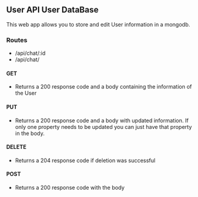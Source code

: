 ## User API User DataBase

This web app allows you to store and edit User information in a mongodb.

 ### Routes
 - /api/chat/:id 
 - /api/chat/
 #### **GET**
 - Returns a 200 response code and a body containing the information of the User
 #### **PUT**
 - Returns a 200 response code and a body with updated information. If only one property needs to be updated you can just have that property in the body.
 #### **DELETE**
 - Returns a 204 response code if deletion was successful
 #### **POST**
 - Returns a 200 response code with the body
